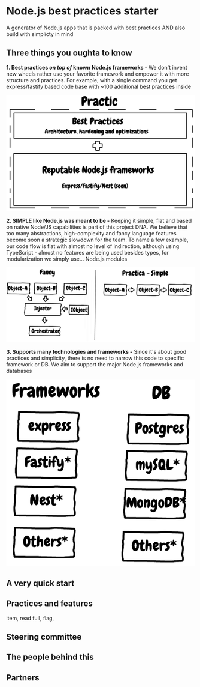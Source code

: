 # Node.js best practices starter

A generator of Node.js apps that is packed with best practices AND also build with simplicty in mind

## Three things you oughta to know

**1. Best practices *on top of* known Node.js frameworks -** We don't invent new wheels rather use your favorite framework and empower it with more structure and practices. For example, with a single command you get express/fastify based code base with ~100 additional best practices inside

![Built on top of known frameworks](/docs/images/on-top-of-frameworks.png)

**2. SIMPLE like Node.js was meant to be -** Keeping it simple, flat and based on native Node/JS capabilities is part of this project DNA. We believe that too many abstractions, high-complexity and fancy language features become soon a strategic slowdown for the team. To name a few example, our code flow is flat with almost no level of indirection, although using TypeScript - almost no features are being used besides types, for modularization we simply use... Node.js modules


![Built on top of known frameworks](/docs/images/abstractions-vs-simplicity.png)

**3. Supports many technologies and frameworks -** Since it's about good practices and simplicity, there is no need to narrow this code to specific framework or DB. We aim to support the major Node.js frameworks and databases

![Built on top of known frameworks](/docs/images/tech.png)



## A very quick start

## Practices and features

item, read full, flag, 

## Steering committee

## The people behind this

## Partners


